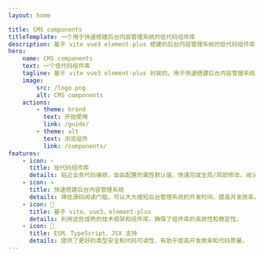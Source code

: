 ```yaml
---
layout: home

title: CMS components
titleTemplate: 一个用于快速搭建后台内容管理系统的低代码组件库
description: 基于 vite vue3 element-plus 搭建的后台内容管理系统的低代码组件库
hero:
    name: CMS components
    text: 一个低代码组件库
    tagline: 基于 vite vue3 element-plus 封装的，用于快速搭建后台内容管理系统的低代码组件库
    image:
        src: /logo.png
        alt: CMS components
    actions:
        - theme: brand
          text: 开始使用
          link: /guide/
        - theme: alt
          text: 浏览组件
          link: /components/
features:
    - icon: ⚡
      title: 低代码组件库
      details: 贴近业务代码编排，自由配置的属性默认值，快速完成全局/局部修改，减少重复代码。降低了开发门槛，让开发者可以更轻松地构建复杂的应用。
    - icon: ✈️
      title: 快速搭建后台内容管理系统
      details: 降低源码阅读门槛，可以大大缩短后台管理系统的开发时间，提高开发效率。
    - icon: 🔨
      title: 基于 vite、vue3、element-plus
      details: 利用这些成熟的技术框架和组件库，确保了组件库的高效性和稳定性。
    - icon: 🧩
      title: ESM、TypeScript、JSX 支持
      details: 提供了更好的类型安全和代码可读性，有助于提高开发效率和代码质量。
---
```

